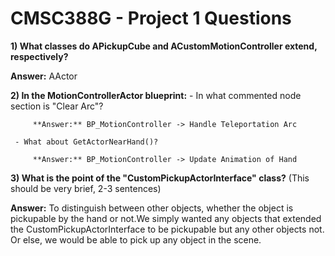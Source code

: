 # CMSC388G - Project 1 Questions
**1) What classes do APickupCube and ACustomMotionController extend, respectively?**

   **Answer:** AActor

**2) In the MotionControllerActor blueprint:**
     - In what commented node section is "Clear Arc"?

         **Answer:** BP_MotionController -> Handle Teleportation Arc

     - What about GetActorNearHand()?

         **Answer:** BP_MotionController -> Update Animation of Hand

**3) What is the point of the "CustomPickupActorInterface" class?** (This should be very brief, 2-3 sentences)

   **Answer:** To distinguish between other objects, whether the object is pickupable by the hand or not.We simply wanted any objects that extended the CustomPickupActorInterface to be pickupable but any other objects not. Or else, we would be able to pick up any object in the scene.
